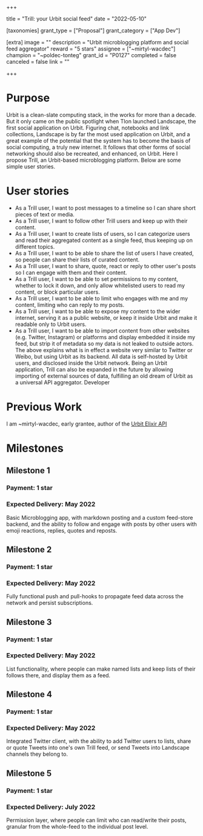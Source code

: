 +++

title = "Trill: your Urbit social feed"
date = "2022-05-10"

[taxonomies]
grant_type = ["Proposal"]
grant_category = ["App Dev"]

[extra]
image = ""
description = "Urbit microblogging platform and social feed aggregator"
reward = "5 stars"
assignee = ["~mirtyl-wacdec"]
champion = "~poldec-tonteg"
grant_id = "P0127"
completed = false
canceled = false
link = ""

+++
# Purpose
Urbit is a clean-slate computing stack, in the works for more than a decade. But it only came on the public spotlight when Tlon launched Landscape, the first social application on Urbit. Figuring chat, notebooks and link collections, Landscape is by far the most used application on Urbit, and a great example of the potential that the system has to become the basis of social computing, a truly new internet.
It follows that other forms of social networking should also be recreated, and enhanced, on Urbit. Here I propose Trill, an Urbit-based microblogging platform. Below are some simple user stories.

# User stories
- As a Trill user, I want to post messages to a timeline so I can share short pieces of text or media.
- As a Trill user, I want to follow other Trill users and keep up with their content.
- As a Trill user, I want to create lists of users, so I can categorize users and read their aggregated content as a single feed, thus keeping up on different topics.
- As a Trill user, I want to be able to share the list of users I have created, so people can share their lists of curated content.
- As a Trill user, I want to share, quote, react or reply to other user's posts so I can engage with them and their content.
- As a Trill user, I want to be able to set permissions to my content, whether to lock it down, and only allow whitelisted users to read my content, or block particular users.
- As a Trill user, I want to be able to limit who engages with me and my content, limiting who can reply to my posts.
- As a Trill user, I want to be able to expose my content to the wider internet, serving it as a public website, or keep it inside Urbit and make it readable only to Urbit users.
- As a Trill user, I want to be able to import content from other websites (e.g. Twitter, Instagram) or platforms and display embedded it inside my feed, but strip it of metadata so my data is not leaked to outside actors.
The above explains what is in effect a website very similar to Twitter or Weibo, but using Urbit as its backend. All data is self-hosted by Urbit users, and disclosed inside the Urbit network. Being an Urbit application, Trill can also be expanded in the future by allowing importing of external sources of data, fulfilling an old dream of Urbit as a universal API aggregator.
Developer

# Previous Work
I am ~mirtyl-wacdec, early grantee, author of the [Urbit Elixir API](https://github.com/mirtyl-wacdec/urbit_ex)

# Milestones
## Milestone 1
### Payment: 1 star
### Expected Delivery: May 2022
Basic Microblogging app, with markdown posting and a custom feed-store backend, and the ability to follow and engage with posts by other users with emoji reactions, replies, quotes and reposts.

## Milestone 2
### Payment: 1 star
### Expected Delivery: May 2022
Fully functional push and pull-hooks to propagate feed data across the network and persist subscriptions.

## Milestone 3
### Payment: 1 star
### Expected Delivery: May 2022
List functionality, where people can make named lists and keep lists of their follows there, and display them as a feed.

## Milestone 4
### Payment: 1 star
### Expected Delivery: May 2022
Integrated Twitter client, with the ability to add Twitter users to lists, share or quote Tweets into one's own Trill feed, or send Tweets into Landscape channels they belong to.

## Milestone 5
### Payment: 1 star
### Expected Delivery: July 2022
Permission layer, where people can limit who can read/write their posts, granular from the whole-feed to the individual post level.
